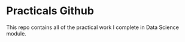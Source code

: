# Practicals Github
This repo contains all of the practical work I complete in Data Science module.
